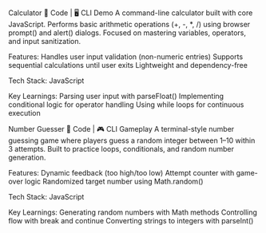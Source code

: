 Calculator
📁 Code | 🖥️ CLI Demo
A command-line calculator built with core JavaScript. Performs basic arithmetic operations (+, -, *, /) using browser prompt() and alert() dialogs. Focused on mastering variables, operators, and input sanitization.

Features:
Handles user input validation (non-numeric entries)
Supports sequential calculations until user exits
Lightweight and dependency-free

Tech Stack:
JavaScript

Key Learnings:
Parsing user input with parseFloat()
Implementing conditional logic for operator handling
Using while loops for continuous execution

Number Guesser
📁 Code | 🎮 CLI Gameplay
A terminal-style number guessing game where players guess a random integer between 1–10 within 3 attempts. Built to practice loops, conditionals, and random number generation.

Features:
Dynamic feedback (too high/too low)
Attempt counter with game-over logic
Randomized target number using Math.random()

Tech Stack:
JavaScript

Key Learnings:
Generating random numbers with Math methods
Controlling flow with break and continue
Converting strings to integers with parseInt()
